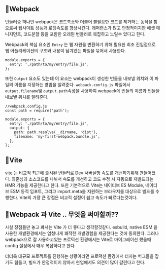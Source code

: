 ## 🌼Webpack

번들러중 하나인 webpack은 코드축소와 더불어 불필요한 코드를 제거하는 동작을 함으로써 웹사이트 성능과 로딩속도를 향상시킨다. 래퍼런스가 많고 안정적이지만 에셋 매니지먼트, 코드분할 등을 포함한 오래된 번들러로 복잡하고 느릴수 있다고 한다.

Webpack의 핵심 요소인 `Entry` 는 웹 자원을 변환하기 위해 필요한 최초 진입점으로 웹 어플리케이션의 구조와 내용이 담겨있는 파일을 묶어서 사용한다.

```
module.exports = {
  entry: './path/to/my/entry/file.js',
};
```

또한 `Output` 요소도 있는데 이 요소는 webpack이 생성한 번들을 내보낼 위치와 이 파일의 이름을 지정하는 방법을 알려준다.
`webpack.config.js` 파일에서 `output.filename`및 `output.path`속성을 사용하여 webpack에 번들의 이름과 번들을 내보낼 위치를 알려준다.

```
//webpack.config.js
const path = require('path');

module.exports = {
  entry: './path/to/my/entry/file.js',
  output: {
    path: path.resolve(__dirname, 'dist'),
    filename: 'my-first-webpack.bundle.js',
  },
};
```

## 🌻Vite

vite 는 비교적 최근에 출시된 번들러로 Dev 서버실행 속도를 개선하기위해 만들어졌다.
의존성과 소스코드를 나눠서 속도를 개선하고 코드 수정 시 자동으로 재빌드되는 HMR 기능을 제공한다고 한다. 또한 기본적으로 Vite는 네이티브 ES Module, 네이티브 ESM 동적 임포트, 그리고 import.meta를 지원하는 브라우저를 대상으로 빌드를 수행한다. Vite의 가장 큰 장점은 비교적 설정이 쉽고 속도가 빠르다는것이다.

## 🥀Webpack 과 Vite .. 무엇을 써야할까??

사실 장점들만 놓고 봐서는 Vite 가 더 좋다고 생각할것같다.
esbuild, native ESM 을 사용한 개발환경에서는 엄청나게 쾌적한 개발경험을 제공한다는 것에 동의한다. 그러나 webpack으로 잘 사용하고있는 프로덕션 환경에서는 Vite로 마이그레이션 했을때 config 설정에서 매우 복잡하다고 한다.

더더욱 대규모 프로젝트를 진행하는 상황이라면 프로덕션 환경에서 터지는 버그들을 잡기도 힘들고, 빌드가 안정적이지 않아서 현업에서도 의견이 많이 갈린다고 한다.
